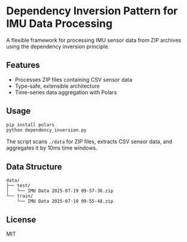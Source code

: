 # Dependency Inversion Pattern for IMU Data Processing

A flexible framework for processing IMU sensor data from ZIP archives using the dependency inversion principle.

## Features

- Processes ZIP files containing CSV sensor data
- Type-safe, extensible architecture
- Time-series data aggregation with Polars

## Usage

```bash
pip install polars
python dependency_inversion.py
```

The script scans `./data` for ZIP files, extracts CSV sensor data, and aggregates it by 10ms time windows.

## Data Structure

```text
data/
├── test/
│   └── IMU Data 2025-07-19 09-57-36.zip
└── train/
    └── IMU Data 2025-07-19 09-55-48.zip
```

## License

MIT
